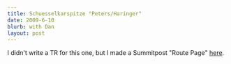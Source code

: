 ```yaml
---
title: Schuesselkarspitze "Peters/Haringer"
date: 2009-6-10
blurb: with Dan
layout: post
---
```


I didn't write a TR for this one, but I made a Summitpost
"Route Page" [here](http://www.summitpost.org/route/523558/Southeast-Face-Peters-Haringer-.html).

